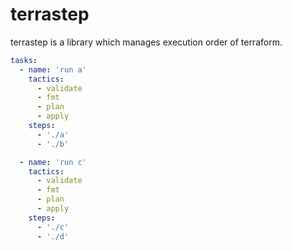 # terrastep
terrastep is a library which manages execution order of terraform.

```yml
tasks:
  - name: 'run a'
    tactics:
      - validate
      - fmt
      - plan
      - apply
    steps:
      - './a'
      - './b'

  - name: 'run c'
    tactics:
      - validate
      - fmt
      - plan
      - apply
    steps:
      - './c'
      - './d'
```

